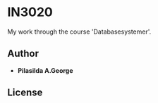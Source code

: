 # IN3020
My work through the course 'Databasesystemer'.

## Author

* **Pilasilda A.George** 

## License
